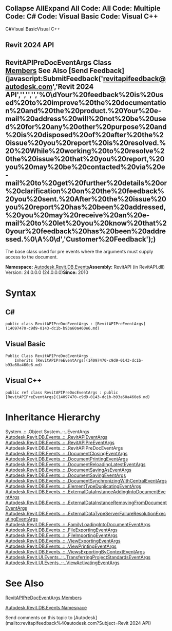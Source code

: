 ﻿

Collapse AllExpand All Code: All Code: Multiple Code: C# Code: Visual Basic Code: Visual C++   
---  
  
C#Visual BasicVisual C++

Revit 2024 API  
---  
RevitAPIPreDocEventArgs Class  
[Members](f8ee435b-a478-b233-c784-a9f3dcf05721.md) See Also [Send Feedback](javascript:SubmitFeedback\('revitapifeedback@autodesk.com','Revit 2024 API','','','','%0\\dYour%20feedback%20is%20used%20to%20improve%20the%20documentation%20and%20the%20product.%20Your%20e-mail%20address%20will%20not%20be%20used%20for%20any%20other%20purpose%20and%20is%20disposed%20of%20after%20the%20issue%20you%20report%20is%20resolved.%20%20While%20working%20to%20resolve%20the%20issue%20that%20you%20report,%20you%20may%20be%20contacted%20via%20e-mail%20to%20get%20further%20details%20or%20clarification%20on%20the%20feedback%20you%20sent.%20After%20the%20issue%20you%20report%20has%20been%20addressed,%20you%20may%20receive%20an%20e-mail%20to%20let%20you%20know%20that%20your%20feedback%20has%20been%20addressed.%0\\A%0\\d','Customer%20Feedback'\);)  
---  
  
The base class used for pre events where the arguments must supply access to the document. 

**Namespace:** [Autodesk.Revit.DB.Events](b86712d6-83b3-e044-8016-f9881ecd3800.md)**Assembly:** RevitAPI (in RevitAPI.dll) Version: 24.0.0.0 (24.0.0.0)**Since:** 2010 

# Syntax

C#  
---  
      
    
    public class RevitAPIPreDocEventArgs : [RevitAPIPreEventArgs](14097470-c9d9-0143-dc1b-b93a60a460e6.md)  
  
Visual Basic  
---  
      
    
    Public Class RevitAPIPreDocEventArgs _
    	Inherits [RevitAPIPreEventArgs](14097470-c9d9-0143-dc1b-b93a60a460e6.md)  
  
Visual C++  
---  
      
    
    public ref class RevitAPIPreDocEventArgs : public [RevitAPIPreEventArgs](14097470-c9d9-0143-dc1b-b93a60a460e6.md)  
  
# Inheritance Hierarchy

System..::..Object System..::..EventArgs [Autodesk.Revit.DB.Events..::..RevitAPIEventArgs](7c98499c-e345-cfda-ef89-48eccd3c9992.md) [Autodesk.Revit.DB.Events..::..RevitAPIPreEventArgs](14097470-c9d9-0143-dc1b-b93a60a460e6.md) Autodesk.Revit.DB.Events..::..RevitAPIPreDocEventArgs [Autodesk.Revit.DB.Events..::..DocumentClosingEventArgs](939d187e-051c-6a8a-0bb9-6c030b0911a4.md) [Autodesk.Revit.DB.Events..::..DocumentPrintingEventArgs](cae91da6-7e05-e47c-5957-15330428c303.md) [Autodesk.Revit.DB.Events..::..DocumentReloadingLatestEventArgs](0952bb8e-fa8d-382a-ba2b-97bbbc820a99.md) [Autodesk.Revit.DB.Events..::..DocumentSavingAsEventArgs](1bb9bb9f-be64-3c6f-804b-66fe6a2b0562.md) [Autodesk.Revit.DB.Events..::..DocumentSavingEventArgs](e812523c-81f5-454f-9868-4332ab6c74a9.md) [Autodesk.Revit.DB.Events..::..DocumentSynchronizingWithCentralEventArgs](d6859206-10ee-9570-a1a8-98a68f3e1fd9.md) [Autodesk.Revit.DB.Events..::..ElementTypeDuplicatingEventArgs](a507c83d-21c0-badf-ee5d-f5e4c76886a8.md) [Autodesk.Revit.DB.Events..::..ExternalDataInstanceAddingIntoDocumentEventArgs](8601a344-dd92-b78f-6298-e1a6f5355a77.md) [Autodesk.Revit.DB.Events..::..ExternalDataInstanceRemovingFromDocumentEventArgs](5c7c33a6-8c2b-05e2-7088-3199f1a26e34.md) [Autodesk.Revit.DB.Events..::..ExternalDataTypeServerFailureResolutionExecutingEventArgs](81d0c125-52cf-a81c-5c2a-f02fac4f9da0.md) [Autodesk.Revit.DB.Events..::..FamilyLoadingIntoDocumentEventArgs](e2dcca36-38d1-8bc9-d9f5-fd52bbd5ba0f.md) [Autodesk.Revit.DB.Events..::..FileExportingEventArgs](33fecf48-ec69-4d54-8e73-4f8b6233a744.md) [Autodesk.Revit.DB.Events..::..FileImportingEventArgs](be397e59-7332-cb8f-426d-ebe7f420e0c9.md) [Autodesk.Revit.DB.Events..::..ViewExportingEventArgs](46171adf-d115-9796-b6f7-7d1e27d5d3b5.md) [Autodesk.Revit.DB.Events..::..ViewPrintingEventArgs](8e7d048f-a50b-7903-6001-6716f7eabdb5.md) [Autodesk.Revit.DB.Events..::..ViewsExportingByContextEventArgs](5db665aa-f9cb-f204-72e0-eff6597a9a9d.md) [Autodesk.Revit.UI.Events..::..TransferringProjectStandardsEventArgs](ffc4e960-25e8-9edb-f660-d328c57e65d0.md) [Autodesk.Revit.UI.Events..::..ViewActivatingEventArgs](3b279e84-422c-ddc4-44df-fa5498124b14.md)

# See Also

[RevitAPIPreDocEventArgs Members](f8ee435b-a478-b233-c784-a9f3dcf05721.md)

[Autodesk.Revit.DB.Events Namespace](b86712d6-83b3-e044-8016-f9881ecd3800.md)

Send comments on this topic to [Autodesk](mailto:revitapifeedback%40autodesk.com?Subject=Revit 2024 API)